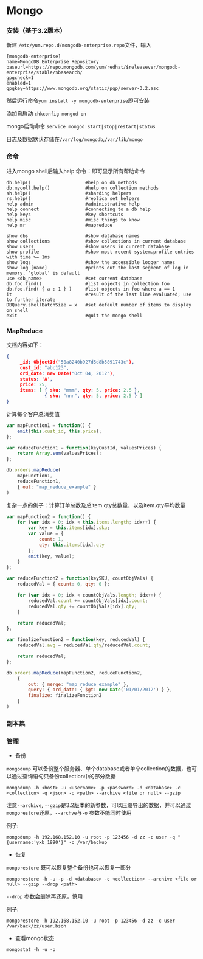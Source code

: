 # Mongo

### 安装（基于3.2版本）

新建 `/etc/yum.repo.d/mongodb-enterprise.repo`文件，输入

```shell
[mongodb-enterprise]
name=MongoDB Enterprise Repository
baseurl=https://repo.mongodb.com/yum/redhat/$releasever/mongodb-enterprise/stable/$basearch/
gpgcheck=1
enabled=1
gpgkey=https://www.mongodb.org/static/pgp/server-3.2.asc
```

然后运行命令`yum install -y mongodb-enterprise`即可安装

添加自启动 `chkconfig mongod on`

mongo启动命令 `service mongod start|stop|restart|status`

日志及数据默认存储在`/var/log/mongodb`,`/var/lib/mongo`

### 命令

进入mongo shell后输入help 命令：即可显示所有帮助命令

```shell
db.help()                    #help on db methods
db.mycoll.help()             #help on collection methods
sh.help()                    #sharding helpers
rs.help()                    #replica set helpers
help admin                   #administrative help
help connect                 #connecting to a db help
help keys                    #key shortcuts
help misc                    #misc things to know
help mr                      #mapreduce
                             
show dbs                     #show database names
show collections             #show collections in current database
show users                   #show users in current database
show profile                 #show most recent system.profile entries with time >= 1ms
show logs                    #show the accessible logger names
show log [name]              #prints out the last segment of log in memory, 'global' is default
use <db_name>                #set current database
db.foo.find()                #list objects in collection foo
db.foo.find( { a : 1 } )     #list objects in foo where a == 1
it                           #result of the last line evaluated; use to further iterate
DBQuery.shellBatchSize = x   #set default number of items to display on shell
exit                         #quit the mongo shell
```

### MapReduce

文档内容如下：
```json
{
     _id: ObjectId("50a8240b927d5d8b5891743c"),
     cust_id: "abc123",
     ord_date: new Date("Oct 04, 2012"),
     status: 'A',
     price: 25,
     items: [ { sku: "mmm", qty: 5, price: 2.5 },
              { sku: "nnn", qty: 5, price: 2.5 } ]
}
```

计算每个客户总消费值
```javascript
var mapFunction1 = function() {
	emit(this.cust_id, this.price);
};

var reduceFunction1 = function(keyCustId, valuesPrices) {
	return Array.sum(valuesPrices);
};

db.orders.mapReduce(
	mapFunction1,
	reduceFunction1,
	{ out: "map_reduce_example" }
)
```

复杂一点的例子：计算订单总数及总item.qty总数量，以及item.qty平均数量

```javascript
var mapFunction2 = function() {
	for (var idx = 0; idx < this.items.length; idx++) {
		var key = this.items[idx].sku;
		var value = {
			count: 1,
			qty: this.items[idx].qty
		};
		emit(key, value);
	}
};

var reduceFunction2 = function(keySKU, countObjVals) {
	reducedVal = { count: 0, qty: 0 };

	for (var idx = 0; idx < countObjVals.length; idx++) {
		reducedVal.count += countObjVals[idx].count;
		reducedVal.qty += countObjVals[idx].qty;
	}

	return reducedVal;
};

var finalizeFunction2 = function(key, reducedVal) {
	reducedVal.avg = reducedVal.qty/reducedVal.count;

	return reducedVal;
};

db.orders.mapReduce(mapFunction2, reduceFunction2,
	{
		out: { merge: "map_reduce_example" },
		query: { ord_date: { $gt: new Date('01/01/2012') } },
		finalize: finalizeFunction2
	}
)
```

### 副本集

### 管理

- 备份

`mongodump` 可以备份整个服务器、单个database或者单个collection的数据，也可以通过查询语句只备份collection中的部分数据

`mongodump -h <host> -u <username> -p <password> -d <database> -c <collection> -q <json> -o <path> --archive <file or null> --gzip`

注意`--archive`, `--gzip`是3.2版本的新参数，可以压缩导出的数据，并可以通过`mongorestore`还原，`--archve`与`-o` 参数不能同时使用

例子:

`mongodump -h 192.168.152.10 -u root -p 123456 -d zz -c user -q "{username:'yxb_1990'}" -o /var/backup`

- 恢复

`mongorestore` 既可以恢复整个备份也可以恢复一部分

`mongorestore -h -u -p -d <database> -c <collection> --archive <file or null> --gzip --drop <path>`

`--drop` 参数会删除再还原，慎用

例子:

`mongorestore -h 192.168.152.10 -u root -p 123456 -d zz -c user /var/back/zz/user.bson`

- 查看mongo状态

`mongostat -h -u -p`
